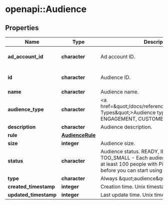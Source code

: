 # openapi::Audience


## Properties
Name | Type | Description | Notes
------------ | ------------- | ------------- | -------------
**ad_account_id** | **character** | Ad account ID. | [optional] [Pattern: ^\\d+$] 
**id** | **character** | Audience ID. | [optional] [Pattern: ^\\d+$] 
**name** | **character** | Audience name. | [optional] 
**audience_type** | **character** | &lt;a href&#x3D;\&quot;/docs/reference/glossary/#Audience Types\&quot;&gt;Audience types&lt;/a&gt;: ACTALIKE, ENGAGEMENT, CUSTOMER_LIST and VISITOR | [optional] 
**description** | **character** | Audience description. | [optional] 
**rule** | [**AudienceRule**](AudienceRule.md) |  | [optional] 
**size** | **integer** | Audience size. | [optional] 
**status** | **character** | Audience status. READY, INITIALIZING, TOO_SMALL - Each audience list needs to have at least 100 people with Pinterest accounts before you can start using it. | [optional] 
**type** | **character** | Always \&quot;audience\&quot;. | [optional] 
**created_timestamp** | **integer** | Creation time. Unix timestamp in seconds. | [optional] 
**updated_timestamp** | **integer** | Last update time. Unix timestamp in seconds. | [optional] 



